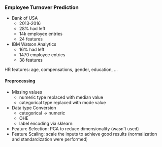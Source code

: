 ### Employee Turnover Prediction

* Bank of USA
  * 2013-2016
  * 28% had left
  * 14k employee entries
  * 24 features
* IBM Watson Analytics
  * 16% had left
  * 1470 employee entries
  * 38 features

HR features: age, compensations, gender, education, ...

#### Preprocessing

* Missing values
  * numeric type replaced with median value
  * categorical type replaced with mode value
* Data type Conversion
  * categorical -> numeric
  * OHE
  * label encoding via sklearn
* Feature Selection: PCA to reduce dimensionality (wasn't used)
* Feature Scaling: scale the inputs to achieve good results (normalization and standardization were performed)
